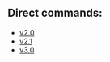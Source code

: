 ## Direct commands:    

* [v2.0](https://github.com/luc-github/ESP3D/blob/2.0/docs/Commands.txt) 
* [v2.1](https://github.com/luc-github/ESP3D/blob/2.1/docs/Commands.txt) 
* [v3.0](https://raw.githubusercontent.com/wiki/luc-github/ESP3D/docs/Commands.txt) 

